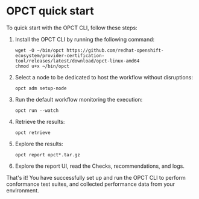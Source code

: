 # OPCT quick start

To quick start with the OPCT CLI, follow these steps:

1. Install the OPCT CLI by running the following command:
    ```
    wget -O ~/bin/opct https://github.com/redhat-openshift-ecosystem/provider-certification-tool/releases/latest/download/opct-linux-amd64
    chmod u+x ~/bin/opct
    ```

2. Select a node to be dedicated to host the workflow without disruptions:
    ```
    opct adm setup-node
    ```

3. Run the default workflow monitoring the execution:
    ```
    opct run --watch
    ```

4. Retrieve the results:
    ```
    opct retrieve
    ```

5. Explore the results:
    ```
    opct report opct*.tar.gz
    ```

6. Explore the report UI, read the Checks, recommendations, and logs.


That's it! You have successfully set up and run the OPCT CLI to perform conformance test suites,
and collected performance data from your environment.
